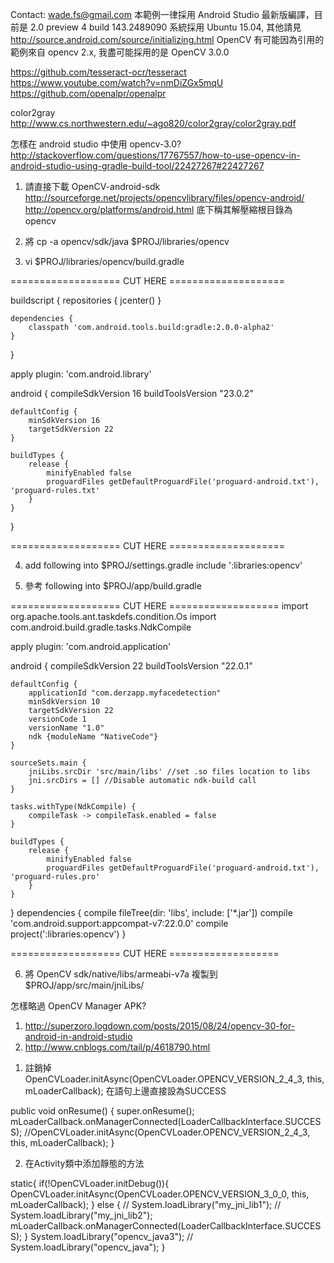 Contact: wade.fs@gmail.com
本範例一律採用 Android Studio 最新版編譯，目前是 2.0 preview 4 build 143.2489090
系統採用 Ubuntu 15.04, 其他請見 http://source.android.com/source/initializing.html
OpenCV 有可能因為引用的範例來自 opencv 2.x, 我盡可能採用的是 OpenCV 3.0.0

https://github.com/tesseract-ocr/tesseract
https://www.youtube.com/watch?v=nmDiZGx5mqU
https://github.com/openalpr/openalpr

color2gray http://www.cs.northwestern.edu/~ago820/color2gray/color2gray.pdf

怎樣在 android studio 中使用 opencv-3.0?
   http://stackoverflow.com/questions/17767557/how-to-use-opencv-in-android-studio-using-gradle-build-tool/22427267#22427267

1. 請直接下載 OpenCV-android-sdk
   http://sourceforge.net/projects/opencvlibrary/files/opencv-android/
   http://opencv.org/platforms/android.html
  底下稱其解壓縮根目錄為 opencv

2. 將 cp -a opencv/sdk/java $PROJ/libraries/opencv

3. vi $PROJ/libraries/opencv/build.gradle

=================== CUT HERE ====================

buildscript {
    repositories {
        jcenter()
    }

    dependencies {
        classpath 'com.android.tools.build:gradle:2.0.0-alpha2'
    }
}

apply plugin: 'com.android.library'

android {
    compileSdkVersion 16
    buildToolsVersion "23.0.2"

    defaultConfig {
        minSdkVersion 16
        targetSdkVersion 22
    }

    buildTypes {
        release {
            minifyEnabled false
            proguardFiles getDefaultProguardFile('proguard-android.txt'), 'proguard-rules.txt'
        }
    }
}

=================== CUT HERE ====================

4. add following into $PROJ/settings.gradle
include ':libraries:opencv'

5. 參考 following into $PROJ/app/build.gradle

=================== CUT HERE ===================
import org.apache.tools.ant.taskdefs.condition.Os
import com.android.build.gradle.tasks.NdkCompile

apply plugin: 'com.android.application'

android {
    compileSdkVersion 22
    buildToolsVersion "22.0.1"

    defaultConfig {
        applicationId "com.derzapp.myfacedetection"
        minSdkVersion 10
        targetSdkVersion 22
        versionCode 1
        versionName "1.0"
        ndk {moduleName "NativeCode"}
    }

    sourceSets.main {
        jniLibs.srcDir 'src/main/libs' //set .so files location to libs
        jni.srcDirs = [] //Disable automatic ndk-build call
    }

    tasks.withType(NdkCompile) {
        compileTask -> compileTask.enabled = false
    }

    buildTypes {
        release {
            minifyEnabled false
            proguardFiles getDefaultProguardFile('proguard-android.txt'), 'proguard-rules.pro'
        }
    }
}
dependencies {
    compile fileTree(dir: 'libs', include: ['*.jar'])
    compile 'com.android.support:appcompat-v7:22.0.0'
    compile project(':libraries:opencv')
}

=================== CUT HERE ===================

6. 將 OpenCV sdk/native/libs/armeabi-v7a 複製到 $PROJ/app/src/main/jniLibs/

怎樣略過 OpenCV Manager APK?

1) http://superzoro.logdown.com/posts/2015/08/24/opencv-30-for-android-in-android-studio
2) http://www.cnblogs.com/tail/p/4618790.html

1. 註銷掉OpenCVLoader.initAsync(OpenCVLoader.OPENCV_VERSION_2_4_3, this, mLoaderCallback); 在語句上邊直接設為SUCCESS

public void onResume()
    {
        super.onResume();
        mLoaderCallback.onManagerConnected(LoaderCallbackInterface.SUCCESS);
        //OpenCVLoader.initAsync(OpenCVLoader.OPENCV_VERSION_2_4_3, this, mLoaderCallback);
    }

2. 在Activity類中添加靜態的方法

static{
        if(!OpenCVLoader.initDebug()){
          OpenCVLoader.initAsync(OpenCVLoader.OPENCV_VERSION_3_0_0, this, mLoaderCallback);
        }
        else {
          // System.loadLibrary("my_jni_lib1");
          // System.loadLibrary("my_jni_lib2");
          mLoaderCallback.onManagerConnected(LoaderCallbackInterface.SUCCESS);
        }
        System.loadLibrary("opencv_java3"); // System.loadLibrary("opencv_java");
    }


